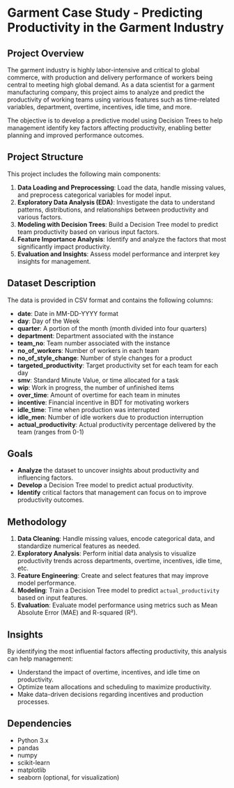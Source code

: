 # Garment Case Study - Predicting Productivity in the Garment Industry

## Project Overview
The garment industry is highly labor-intensive and critical to global commerce, with production and delivery performance of workers being central to meeting high global demand. As a data scientist for a garment manufacturing company, this project aims to analyze and predict the productivity of working teams using various features such as time-related variables, department, overtime, incentives, idle time, and more.

The objective is to develop a predictive model using Decision Trees to help management identify key factors affecting productivity, enabling better planning and improved performance outcomes.

## Project Structure
This project includes the following main components:
1. **Data Loading and Preprocessing**: Load the data, handle missing values, and preprocess categorical variables for model input.
2. **Exploratory Data Analysis (EDA)**: Investigate the data to understand patterns, distributions, and relationships between productivity and various factors.
3. **Modeling with Decision Trees**: Build a Decision Tree model to predict team productivity based on various input factors.
4. **Feature Importance Analysis**: Identify and analyze the factors that most significantly impact productivity.
5. **Evaluation and Insights**: Assess model performance and interpret key insights for management.

## Dataset Description
The data is provided in CSV format and contains the following columns:

- **date**: Date in MM-DD-YYYY format
- **day**: Day of the Week
- **quarter**: A portion of the month (month divided into four quarters)
- **department**: Department associated with the instance
- **team_no**: Team number associated with the instance
- **no_of_workers**: Number of workers in each team
- **no_of_style_change**: Number of style changes for a product
- **targeted_productivity**: Target productivity set for each team for each day
- **smv**: Standard Minute Value, or time allocated for a task
- **wip**: Work in progress, the number of unfinished items
- **over_time**: Amount of overtime for each team in minutes
- **incentive**: Financial incentive in BDT for motivating workers
- **idle_time**: Time when production was interrupted
- **idle_men**: Number of idle workers due to production interruption
- **actual_productivity**: Actual productivity percentage delivered by the team (ranges from 0-1)

## Goals
- **Analyze** the dataset to uncover insights about productivity and influencing factors.
- **Develop** a Decision Tree model to predict actual productivity.
- **Identify** critical factors that management can focus on to improve productivity outcomes.

## Methodology
1. **Data Cleaning**: Handle missing values, encode categorical data, and standardize numerical features as needed.
2. **Exploratory Analysis**: Perform initial data analysis to visualize productivity trends across departments, overtime, incentives, idle time, etc.
3. **Feature Engineering**: Create and select features that may improve model performance.
4. **Modeling**: Train a Decision Tree model to predict `actual_productivity` based on input features.
5. **Evaluation**: Evaluate model performance using metrics such as Mean Absolute Error (MAE) and R-squared (R²).

## Insights
By identifying the most influential factors affecting productivity, this analysis can help management:
- Understand the impact of overtime, incentives, and idle time on productivity.
- Optimize team allocations and scheduling to maximize productivity.
- Make data-driven decisions regarding incentives and production processes.

## Dependencies
- Python 3.x
- pandas
- numpy
- scikit-learn
- matplotlib
- seaborn (optional, for visualization)

